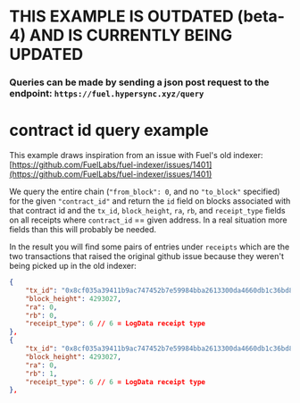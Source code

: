 # THIS EXAMPLE IS OUTDATED (beta-4) AND IS CURRENTLY BEING UPDATED

### Queries can be made by sending a json post request to the endpoint: `https://fuel.hypersync.xyz/query`

# contract id query example
This example draws inspiration from an issue with Fuel's old indexer: [https://github.com/FuelLabs/fuel-indexer/issues/1401](https://github.com/FuelLabs/fuel-indexer/issues/1401)

We query the entire chain (`"from_block": 0`, and no `"to_block"` specified) for the given `"contract_id"` and return the `id` field on blocks associated with that contract id and the `tx_id`, `block_height`, `ra`, `rb`, and `receipt_type` fields on all receipts where `contract_id` == given address.  In a real situation more fields than this will probably be needed.

In the result you will find some pairs of entries under `receipts` which are the two transactions that raised the original github issue because they weren't being picked up in the old indexer:

```json
{
    "tx_id": "0x8cf035a39411b9ac747452b7e59984bba2613300da4660db1c36bd8985bd9b4e",
    "block_height": 4293027,
    "ra": 0,
    "rb": 0,
    "receipt_type": 6 // 6 = LogData receipt type
},
{
    "tx_id": "0x8cf035a39411b9ac747452b7e59984bba2613300da4660db1c36bd8985bd9b4e",
    "block_height": 4293027,
    "ra": 0,
    "rb": 1,
    "receipt_type": 6 // 6 = LogData receipt type
},
```